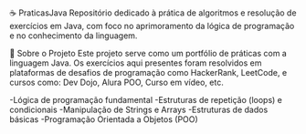 ☕ PraticasJava
Repositório dedicado à prática de algoritmos e resolução de exercícios em Java, com foco no aprimoramento da lógica de programação e no conhecimento da linguagem.

📖 Sobre o Projeto
Este projeto serve como um portfólio de práticas com a linguagem Java. Os exercícios aqui presentes foram resolvidos em plataformas de desafios de programação como HackerRank, LeetCode, e cursos como: Dev Dojo, Alura POO, Curso em vídeo, etc.

-Lógica de programação fundamental
-Estruturas de repetição (loops) e condicionais
-Manipulação de Strings e Arrays
-Estruturas de dados básicas
-Programação Orientada a Objetos (POO)
